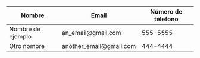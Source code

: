<table>
    <thead>
        <tr>
            <th>Nombre</th>
            <th>Email</th>
            <th>Número de télefono</th>
        </tr>
    </thead>
    <tbody>
        <tr>
            <td>Nombre de ejemplo</td>
            <td>an_email@gmail.com</td>
            <td>555-5555</td>
        </tr>
        <tr>
            <td>Otro nombre</td>
            <td>another_email@gmail.com</td>
            <td>444-4444</td>
        </tr>
    </tbody>
</table>
